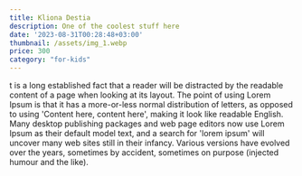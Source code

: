 ```yaml
---
title: Kliona Destia
description: One of the coolest stuff here
date: '2023-08-31T00:28:48+03:00'
thumbnail: /assets/img_1.webp
price: 300
category: "for-kids"
---
```

t is a long established fact that a reader will be distracted by the readable content of a page when looking at its layout. The point of using Lorem Ipsum is that it has a more-or-less normal distribution of letters, as opposed to using 'Content here, content here', making it look like readable English. Many desktop publishing packages and web page editors now use Lorem Ipsum as their default model text, and a search for 'lorem ipsum' will uncover many web sites still in their infancy. Various versions have evolved over the years, sometimes by accident, sometimes on purpose (injected humour and the like).
